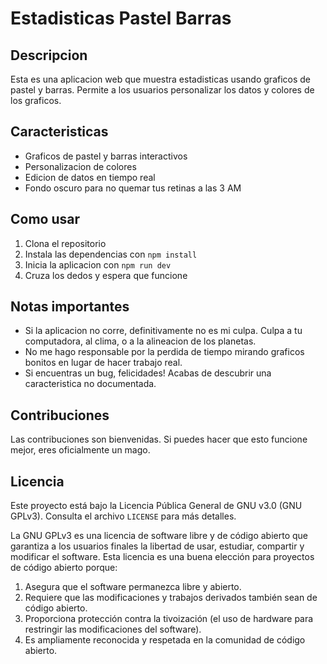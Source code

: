 # Estadisticas Pastel Barras 

## Descripcion

Esta es una aplicacion web que muestra estadisticas usando graficos de pastel y barras. Permite a los usuarios personalizar los datos y colores de los graficos.

## Caracteristicas

- Graficos de pastel y barras interactivos
- Personalizacion de colores
- Edicion de datos en tiempo real
- Fondo oscuro para no quemar tus retinas a las 3 AM

## Como usar

1. Clona el repositorio
2. Instala las dependencias con `npm install`
3. Inicia la aplicacion con `npm run dev`
4. Cruza los dedos y espera que funcione

## Notas importantes

- Si la aplicacion no corre, definitivamente no es mi culpa. Culpa a tu computadora, al clima, o a la alineacion de los planetas.
- No me hago responsable por la perdida de tiempo mirando graficos bonitos en lugar de hacer trabajo real.
- Si encuentras un bug, felicidades! Acabas de descubrir una caracteristica no documentada.

## Contribuciones

Las contribuciones son bienvenidas. Si puedes hacer que esto funcione mejor, eres oficialmente un mago.

## Licencia

Este proyecto está bajo la Licencia Pública General de GNU v3.0 (GNU GPLv3). Consulta el archivo `LICENSE` para más detalles.

La GNU GPLv3 es una licencia de software libre y de código abierto que garantiza a los usuarios finales la libertad de usar, estudiar, compartir y modificar el software. Esta licencia es una buena elección para proyectos de código abierto porque:

1. Asegura que el software permanezca libre y abierto.
2. Requiere que las modificaciones y trabajos derivados también sean de código abierto.
3. Proporciona protección contra la tivoización (el uso de hardware para restringir las modificaciones del software).
4. Es ampliamente reconocida y respetada en la comunidad de código abierto.



